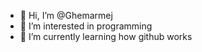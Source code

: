 - 👋 Hi, I’m @Ghemarmej
- 👀 I’m interested in programming
- 🌱 I’m currently learning how github works

<!---
Ghemarmej/Ghemarmej is a ✨ special ✨ repository because its `README.md` (this file) appears on your GitHub profile.
You can click the Preview link to take a look at your changes.
--->
